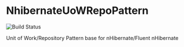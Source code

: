 # NhibernateUoWRepoPattern
![Build Status](https://teamcity.gscottsingleton.com/app/rest/builds/buildType:(id:NhibernateUOWRepository_Main)/statusIcon.png)

Unit of Work/Repository Pattern base for nHibernate/Fluent nHibernate
